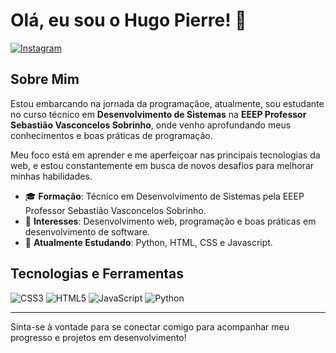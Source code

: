 # Olá, eu sou o Hugo Pierre! 👋

[![Instagram](https://img.shields.io/badge/Instagram-E4405F?style=for-the-badge&logo=instagram&logoColor=white)](https://www.instagram.com/hugopierre_14/?next=%2F)

## Sobre Mim

Estou embarcando na jornada da programaçãoe, atualmente, sou estudante no curso técnico em **Desenvolvimento de Sistemas** na **EEEP Professor Sebastião Vasconcelos Sobrinho**, onde venho aprofundando meus conhecimentos e boas práticas de programação.

Meu foco está em aprender e me aperfeiçoar nas principais tecnologias da web, e estou constantemente em busca de novos desafios para melhorar minhas habilidades.

- 🎓 **Formação**: Técnico em Desenvolvimento de Sistemas pela EEEP Professor Sebastião Vasconcelos Sobrinho.
- 🎯 **Interesses**: Desenvolvimento web, programação e boas práticas em desenvolvimento de software.
- 🌱 **Atualmente Estudando**: Python, HTML, CSS e Javascript.

## Tecnologias e Ferramentas

![CSS3](https://img.shields.io/badge/CSS3-1572B6?style=for-the-badge&logo=css3&logoColor=white)
![HTML5](https://img.shields.io/badge/HTML5-E34F26?style=for-the-badge&logo=html5&logoColor=white)
![JavaScript](https://img.shields.io/badge/JavaScript-F7DF1E?style=for-the-badge&logo=JavaScript&logoColor=white)
![Python](https://img.shields.io/badge/Python-3776AB?style=for-the-badge&logo=python&logoColor=white)

---

Sinta-se à vontade para se conectar comigo para acompanhar meu progresso e projetos em desenvolvimento!
